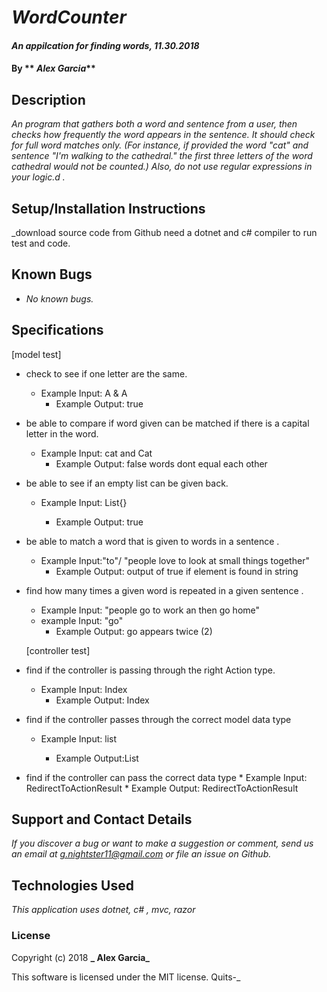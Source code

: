 # _WordCounter_

#### _An appilcation for finding words, 11.30.2018_

#### By ** _Alex Garcia_**

## Description

_An program that gathers both a word and sentence from a user, then checks how frequently the word appears in the sentence. It should check for full word matches only. (For instance, if provided the word "cat" and sentence "I'm walking to the cathedral." the first three letters of the word cathedral would not be counted.) Also, do not use regular expressions in your logic.d ._

## Setup/Installation Instructions

_download source code from Github need a dotnet and c# compiler to run test and code.

## Known Bugs

* _No known bugs._

## Specifications

  [model test]

* check to see if one letter are the same.
  * Example Input: A & A
      * Example Output: true

* be able to compare if word  given can be matched if there is a capital letter in the word.
    * Example Input:  cat and Cat
      * Example Output: false words dont equal each other

* be able to see if an empty list can be given back.
    * Example Input: List<string>{}
      * Example Output: true

* be able to match a word that is given to words in a sentence .
    * Example Input:"to"/ "people love to look at small things together"
      * Example Output: output of true if element is found in string

* find how many times a given word is repeated in a given sentence .
    * Example Input: "people go to work an then go home"
    * example Input: "go"
      * Example Output: go appears twice (2)

    [controller test]  

* find if the controller is passing through the right Action type.
    * Example Input: Index
      * Example Output: Index

*  find if the controller passes through the correct model data type
    * Example Input: list<string>
      * Example Output:List<string>
* find if the controller can pass the correct data type
      * Example Input: RedirectToActionResult
        * Example Output: RedirectToActionResult




## Support and Contact Details

_If you discover a bug or want to make a suggestion or comment, send us an email at g.nightster11@gmail.com or file an issue on Github._

## Technologies Used

_This application uses dotnet, c# , mvc, razor_

### License

Copyright (c) 2018 **_ Alex Garcia_**

This software is licensed under the MIT license. Quits-_
